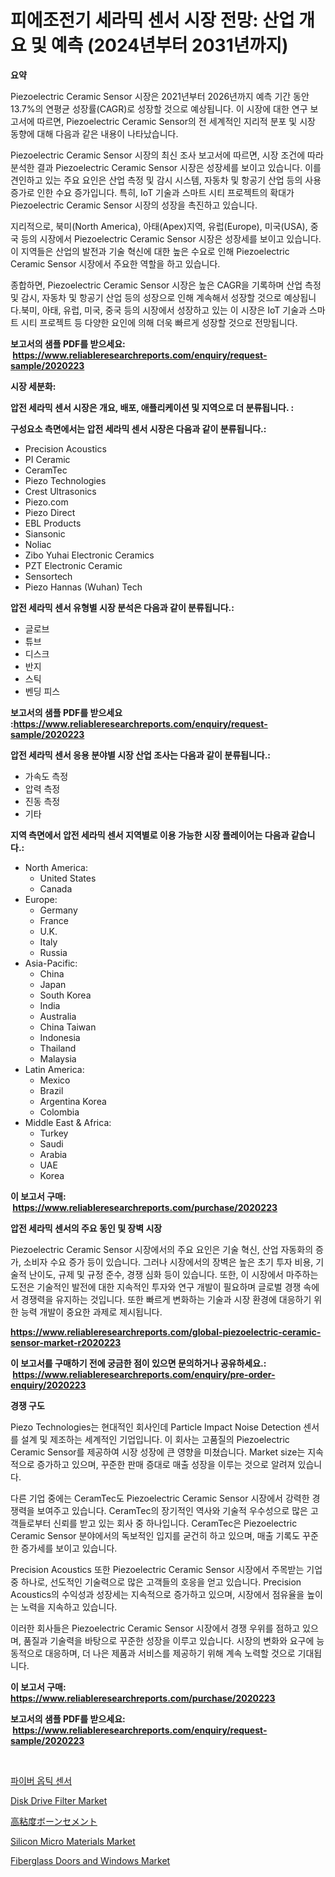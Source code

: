 <p><h1>피에조전기 세라믹 센서 시장 전망: 산업 개요 및 예측 (2024년부터 2031년까지)</h1></p><p><strong>요약</strong></p>
<p><p>Piezoelectric Ceramic Sensor 시장은 2021년부터 2026년까지 예측 기간 동안 13.7%의 연평균 성장률(CAGR)로 성장할 것으로 예상됩니다. 이 시장에 대한 연구 보고서에 따르면, Piezoelectric Ceramic Sensor의 전 세계적인 지리적 분포 및 시장 동향에 대해 다음과 같은 내용이 나타났습니다.</p><p>Piezoelectric Ceramic Sensor 시장의 최신 조사 보고서에 따르면, 시장 조건에 따라 분석한 결과 Piezoelectric Ceramic Sensor 시장은 성장세를 보이고 있습니다. 이를 견인하고 있는 주요 요인은 산업 측정 및 감시 시스템, 자동차 및 항공기 산업 등의 사용 증가로 인한 수요 증가입니다. 특히, IoT 기술과 스마트 시티 프로젝트의 확대가 Piezoelectric Ceramic Sensor 시장의 성장을 촉진하고 있습니다.</p><p>지리적으로, 북미(North America), 아태(Apex)지역, 유럽(Europe), 미국(USA), 중국 등의 시장에서 Piezoelectric Ceramic Sensor 시장은 성장세를 보이고 있습니다. 이 지역들은 산업의 발전과 기술 혁신에 대한 높은 수요로 인해 Piezoelectric Ceramic Sensor 시장에서 주요한 역할을 하고 있습니다.</p><p>종합하면, Piezoelectric Ceramic Sensor 시장은 높은 CAGR을 기록하며 산업 측정 및 감시, 자동차 및 항공기 산업 등의 성장으로 인해 계속해서 성장할 것으로 예상됩니다.북미, 아태, 유럽, 미국, 중국 등의 시장에서 성장하고 있는 이 시장은 IoT 기술과 스마트 시티 프로젝트 등 다양한 요인에 의해 더욱 빠르게 성장할 것으로 전망됩니다.</p></p>
<p><strong>보고서의 샘플 PDF를 받으세요: &nbsp;<a href="https://www.reliableresearchreports.com/enquiry/request-sample/2020223">https://www.reliableresearchreports.com/enquiry/request-sample/2020223</a></strong></p>
<p><strong>시장 세분화:</strong></p>
<p><strong> 압전 세라믹 센서 시장은 개요, 배포, 애플리케이션 및 지역으로 더 분류됩니다. :</strong></p>
<p><strong>구성요소 측면에서는 압전 세라믹 센서 시장은 다음과 같이 분류됩니다.:</strong></p>
<p><ul><li>Precision Acoustics</li><li>PI Ceramic</li><li>CeramTec</li><li>Piezo Technologies</li><li>Crest Ultrasonics</li><li>Piezo.com</li><li>Piezo Direct</li><li>EBL Products</li><li>Siansonic</li><li>Noliac</li><li>Zibo Yuhai Electronic Ceramics</li><li>PZT Electronic Ceramic</li><li>Sensortech</li><li>Piezo Hannas (Wuhan) Tech</li></ul></p>
<p><strong> 압전 세라믹 센서 유형별 시장 분석은 다음과 같이 분류됩니다.:</strong></p>
<p><ul><li>글로브</li><li>튜브</li><li>디스크</li><li>반지</li><li>스틱</li><li>벤딩 피스</li></ul></p>
<p><strong>보고서의 샘플 PDF를 받으세요 :<a href="https://www.reliableresearchreports.com/enquiry/request-sample/2020223">https://www.reliableresearchreports.com/enquiry/request-sample/2020223</a></strong></p>
<p><strong> 압전 세라믹 센서 응용 분야별 시장 산업 조사는 다음과 같이 분류됩니다.:</strong></p>
<p><ul><li>가속도 측정</li><li>압력 측정</li><li>진동 측정</li><li>기타</li></ul></p>
<p><strong>지역 측면에서 압전 세라믹 센서 지역별로 이용 가능한 시장 플레이어는 다음과 같습니다.:</strong></p>
<p><ul>
    <li>
        North America:
        <ul>
            <li>United States</li>
            <li>Canada</li>
        </ul>
    </li>
    <li>
        Europe:
        <ul>
            <li>Germany</li>
            <li>France</li>
            <li>U.K.</li>
            <li>Italy</li>
            <li>Russia</li>
        </ul>
    </li>
    <li>
        Asia-Pacific:
        <ul>
            <li>China</li>
            <li>Japan</li>
            <li>South Korea</li>
            <li>India</li>
            <li>Australia</li>
            <li>China Taiwan</li>
            <li>Indonesia</li>
            <li>Thailand</li>
            <li>Malaysia</li>
        </ul>
    </li>
    <li>
        Latin America:
        <ul>
            <li>Mexico</li>
            <li>Brazil</li>
            <li>Argentina Korea</li>
            <li>Colombia</li>
        </ul>
    </li>
    <li>
        Middle East & Africa:
        <ul>
            <li>Turkey</li>
            <li>Saudi</li>
            <li>Arabia</li>
            <li>UAE</li>
            <li>Korea</li>
        </ul>
    </li>
    </ul></p>
<p><strong>이 보고서 구매: &nbsp;<a href="https://www.reliableresearchreports.com/purchase/2020223">https://www.reliableresearchreports.com/purchase/2020223</a></strong></p>
<p><strong>압전 세라믹 센서의 주요 동인 및 장벽 시장</strong></p>
<p><p>Piezoelectric Ceramic Sensor 시장에서의 주요 요인은 기술 혁신, 산업 자동화의 증가, 소비자 수요 증가 등이 있습니다. 그러나 시장에서의 장벽은 높은 초기 투자 비용, 기술적 난이도, 규제 및 규정 준수, 경쟁 심화 등이 있습니다. 또한, 이 시장에서 마주하는 도전은 기술적인 발전에 대한 지속적인 투자와 연구 개발이 필요하며 글로벌 경쟁 속에서 경쟁력을 유지하는 것입니다. 또한 빠르게 변화하는 기술과 시장 환경에 대응하기 위한 능력 개발이 중요한 과제로 제시됩니다.</p></p>
<p><strong><a href="https://www.reliableresearchreports.com/global-piezoelectric-ceramic-sensor-market-r2020223">https://www.reliableresearchreports.com/global-piezoelectric-ceramic-sensor-market-r2020223</a></strong></p>
<p><strong>이 보고서를 구매하기 전에 궁금한 점이 있으면 문의하거나 공유하세요.: &nbsp;<a href="https://www.reliableresearchreports.com/enquiry/pre-order-enquiry/2020223">https://www.reliableresearchreports.com/enquiry/pre-order-enquiry/2020223</a></strong></p>
<p><strong>경쟁 구도</strong></p>
<p><p>Piezo Technologies는 현대적인 회사인데 Particle Impact Noise Detection 센서를 설계 및 제조하는 세계적인 기업입니다. 이 회사는 고품질의 Piezoelectric Ceramic Sensor를 제공하여 시장 성장에 큰 영향을 미쳤습니다. Market size는 지속적으로 증가하고 있으며, 꾸준한 판매 증대로 매출 성장을 이루는 것으로 알려져 있습니다.</p><p>다른 기업 중에는 CeramTec도 Piezoelectric Ceramic Sensor 시장에서 강력한 경쟁력을 보여주고 있습니다. CeramTec의 장기적인 역사와 기술적 우수성으로 많은 고객들로부터 신뢰를 받고 있는 회사 중 하나입니다. CeramTec은 Piezoelectric Ceramic Sensor 분야에서의 독보적인 입지를 굳건히 하고 있으며, 매출 기록도 꾸준한 증가세를 보이고 있습니다.</p><p>Precision Acoustics 또한 Piezoelectric Ceramic Sensor 시장에서 주목받는 기업 중 하나로, 선도적인 기술력으로 많은 고객들의 호응을 얻고 있습니다. Precision Acoustics의 수익성과 성장세는 지속적으로 증가하고 있으며, 시장에서 점유율을 높이는 노력을 지속하고 있습니다.</p><p>이러한 회사들은 Piezoelectric Ceramic Sensor 시장에서 경쟁 우위를 점하고 있으며, 품질과 기술력을 바탕으로 꾸준한 성장을 이루고 있습니다. 시장의 변화와 요구에 능동적으로 대응하며, 더 나은 제품과 서비스를 제공하기 위해 계속 노력할 것으로 기대됩니다.</p></p>
<p><strong>이 보고서 구매: &nbsp; <a href="https://www.reliableresearchreports.com/purchase/2020223">https://www.reliableresearchreports.com/purchase/2020223</a></strong></p>
<p><strong>보고서의 샘플 PDF를 받으세요: &nbsp;<a href="https://www.reliableresearchreports.com/enquiry/request-sample/2020223">https://www.reliableresearchreports.com/enquiry/request-sample/2020223</a></strong><strong></strong></p>
<p>&nbsp;</p>
<p><p><a href="https://github.com/rcabello548/Market-Research-Report-List-1/blob/main/324239677758.md">파이버 옵틱 센서</a></p><p><a href="https://github.com/markusgodoy/Market-Research-Report-List-3/blob/main/disk-drive-filter-market.md">Disk Drive Filter Market</a></p><p><a href="https://github.com/roulaayoub-saad/Market-Research-Report-List-1/blob/main/569473577793.md">高粘度ボーンセメント</a></p><p><a href="https://github.com/arionmp/Market-Research-Report-List-3/blob/main/silicon-micro-materials-market.md">Silicon Micro Materials Market</a></p><p><a href="https://issuu.com/reportprime-2/docs/fiberglass-doors-and-windows-market-size-2030.pptx">Fiberglass Doors and Windows Market</a></p></p>